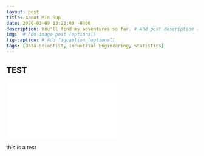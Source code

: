 ```yaml
---
layout: post
title: About Min Sup
date: 2020-03-09 13:23:00 -0400
description: You'll find my adventures so far. # Add post description (optional)
img:  # Add image post (optional)
fig-caption: # Add figcaption (optional)
tags: [Data Scientist, Industrial Engineering, Statistics]
---
```

## TEST

![Resume]({{site.baseurl}}/assets/Minsup_Lee_Resume.pdf)

this is a test
